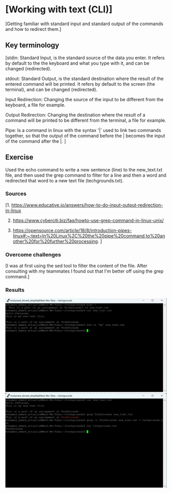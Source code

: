 # [Working with text (CLI)]
[Getting familiar with standard input and standard output of the commands and how to redirect them.]

## Key terminology
[stdin: Standard Input, is the standard source of the data you enter. It refers by default to the the keyboard and what you type with it, and can be changed (redirected).

stdout: Standard Output, is the standard destination where the result of the entered command will be printed. It refers by default to the screen (the terminal), and can be changed (redirected).

Input Redirection: Changing the source of the input to be different from the keyboard, a file for example.

Output Redirection: Changing the destination where the result of a command will be printed to be different from the terminal, a file for example.

Pipe: Is a command in linux with the syntax '|' used to link two commands together, so that the output of the command before the | becomes the input of the command after the |.
]

## Exercise
Used the echo command to write a new sentence (line) to the new_text.txt file, and then used the grep command to filter for a line and then a word and redirected that word to a new text file (techgrounds.txt).
### Sources
[1. https://www.educative.io/answers/how-to-do-input-output-redirection-in-linux

2. https://www.cyberciti.biz/faq/howto-use-grep-command-in-linux-unix/

3. https://opensource.com/article/18/8/introduction-pipes-linux#:~:text=In%20Linux%2C%20the%20pipe%20command,to%20another%20for%20further%20processing.
]

### Overcome challenges
[I was at first using the sed tool to filter the content of the file. After consulting with my teammates I found out that I'm better off using the grep command.]

### Results
![Filtering_for_line](https://github.com/Techgrounds-Cloud-9/cloud-9-Atalla90/blob/7b217c4747c90c084052079732fe90249c4f7d3a/00_includes/Linux/Filtering_for_line.png)
![stdout_redirection](https://github.com/Techgrounds-Cloud-9/cloud-9-Atalla90/blob/7b217c4747c90c084052079732fe90249c4f7d3a/00_includes/Linux/stdout_Redirection.png)